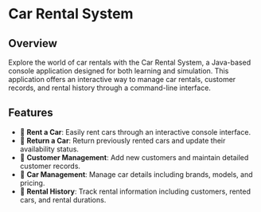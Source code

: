# Car Rental System

## Overview

Explore the world of car rentals with the Car Rental System, a Java-based console application designed for both learning and simulation. This application offers an interactive way to manage car rentals, customer records, and rental history through a command-line interface.

## Features

- 🚀 **Rent a Car**: Easily rent cars through an interactive console interface.
- 🔁 **Return a Car**: Return previously rented cars and update their availability status.
- 👥 **Customer Management**: Add new customers and maintain detailed customer records.
- 🚗 **Car Management**: Manage car details including brands, models, and pricing.
- 📝 **Rental History**: Track rental information including customers, rented cars, and rental durations.

